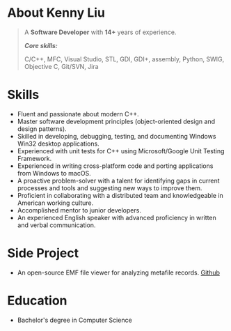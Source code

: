 # About Kenny Liu


> A **Software Developer** with **14+** years of experience.
>
> ***Core skills:***
>
> C/C++, MFC, Visual Studio, STL, GDI, GDI+, assembly, Python, SWIG, Objective C, Git/SVN, Jira 


Skills
====

* Fluent and passionate about modern C++.
* Master software development principles (object-oriented design and design patterns).
* Skilled in developing, debugging, testing, and documenting Windows Win32 desktop applications.
* Experienced with unit tests for C++ using Microsoft/Google Unit Testing Framework.
* Experienced in writing cross-platform code and porting applications from Windows to macOS.
* A proactive problem-solver with a talent for identifying gaps in current processes and tools and suggesting new ways to improve them.
* Proficient in collaborating with a distributed team and knowledgeable in American working culture.
* Accomplished mentor to junior developers.
* An experienced English speaker with advanced proficiency in written and verbal communication. 

Side Project
====

* An open-source EMF file viewer for analyzing metafile records. [Github](https://github.com/wingkinl/EMFExplorer/)

Education
====

* Bachelor's degree in Computer Science


